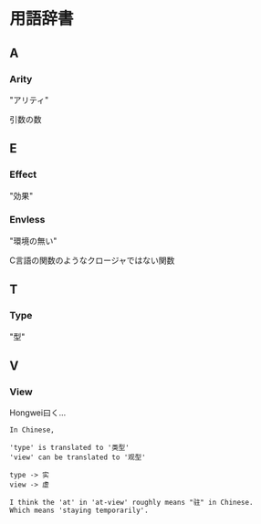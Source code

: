 # 用語辞書

## A

### Arity

"アリティ"

引数の数

## E

### Effect

"効果"

### Envless

"環境の無い"

C言語の関数のようなクロージャではない関数

## T

### Type

"型"

## V

### View

Hongwei曰く...

```
In Chinese,

'type' is translated to '类型'
'view' can be translated to '观型'

type -> 实
view -> 虚

I think the 'at' in 'at-view' roughly means "驻" in Chinese.
Which means 'staying temporarily'.
```
